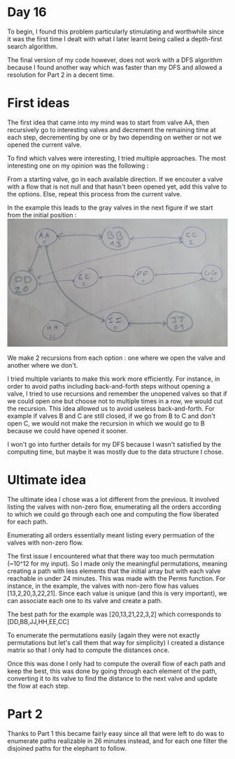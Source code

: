 # Day 16

To begin, I found this problem particularly stimulating and worthwhile since it was the first time I dealt with what I later learnt being called a depth-first search algorithm. 

The final version of my code however, does not work with a DFS algorithm because I found another way which was faster than my DFS and allowed a resolution for Part 2 in a decent time.

# First ideas 

The first idea that came into my mind was to start from valve AA, then recursively go to interesting valves and decrement the remaining time at each step, decrementing by one or by two depending on wether or not we opened the current valve.

To find which valves were interesting, I tried multiple approaches. The most interesting one on my opinion was the following :

From a starting valve, go in each available direction. If we encouter a valve with a flow that is not null and that hasn't been opened yet, add this valve to the options.
Else, repeat this process from the current valve.

In the example this leads to the gray valves in the next figure if we start from the initial position :
![Figure 1](https://github.com/NuageTompis/Advent-of-Code/blob/main/2022/Day%2016/Explanation.jpg)

We make 2 recursions from each option : one where we open the valve and another where we don't.

I tried multiple variants to make this work more efficiently. For instance, in order to avoid paths including back-and-forth steps without opening a valve, I tried to use recursions and remember the unopened valves so that if we could open one but choose not to multiple times in a row, we would cut the recursion.
This idea allowed us to avoid useless back-and-forth. For example if valves B and C are still closed, if we go from B to C and don't open C, we would not make the recursion in which we would go to B because we could have opened it sooner.

I won't go into further details for my DFS because I wasn't satisfied by the computing time, but maybe it was mostly due to the data structure I chose.

# Ultimate idea

The ultimate idea I chose was a lot different from the previous. It involved listing the valves with non-zero flow, enumerating all the orders according to which we could go through each one and computing the flow liberated for each path.

Enumerating all orders essentially meant listing every permuation of the valves with non-zero flow.

The first issue I encountered what that there way too much permutation (~10^12 for my input). So I made only the meaningful permutations, meaning creating a path with less elements that the initial array but with each valve reachable in under 24 minutes. This was made with the Perms function. 
For instance, in the example, the valves with non-zero flow has values [13,2,20,3,22,21]. Since each value is unique (and this is very important), we can associate each one to its valve and create a path.

The best path for the example was [20,13,21,22,3,2] which corresponds to [DD,BB,JJ,HH,EE,CC]

To enumerate the permutations easily (again they were not exactly permutations but let's call them that way for simplicity) I created a distance matrix so that I only had to compute the distances once.

Once this was done I only had to compute the overall flow of each path and keep the best, this was done by going through each element of the path, converting it to its valve to find the distance to the next valve and update the flow at each step.

# Part 2

Thanks to Part 1 this became fairly easy since all that were left to do was to enumerate paths realizable in 26 minutes instead, and for each one filter the disjoined paths for the elephant to follow.

